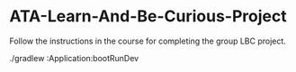 # ATA-Learn-And-Be-Curious-Project

Follow the instructions in the course for completing the group LBC project.

./gradlew :Application:bootRunDev
